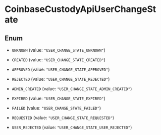 
# CoinbaseCustodyApiUserChangeState

## Enum


* `UNKNOWN` (value: `"USER_CHANGE_STATE_UNKNOWN"`)

* `CREATED` (value: `"USER_CHANGE_STATE_CREATED"`)

* `APPROVED` (value: `"USER_CHANGE_STATE_APPROVED"`)

* `REJECTED` (value: `"USER_CHANGE_STATE_REJECTED"`)

* `ADMIN_CREATED` (value: `"USER_CHANGE_STATE_ADMIN_CREATED"`)

* `EXPIRED` (value: `"USER_CHANGE_STATE_EXPIRED"`)

* `FAILED` (value: `"USER_CHANGE_STATE_FAILED"`)

* `REQUESTED` (value: `"USER_CHANGE_STATE_REQUESTED"`)

* `USER_REJECTED` (value: `"USER_CHANGE_STATE_USER_REJECTED"`)



